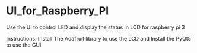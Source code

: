 # UI_for_Raspberry_PI
Use the UI to control LED and display the status in LCD for raspberry pi 3

Instructions:
Install The Adafruit library to use the LCD and
Install the PyQt5 to use the GUI
